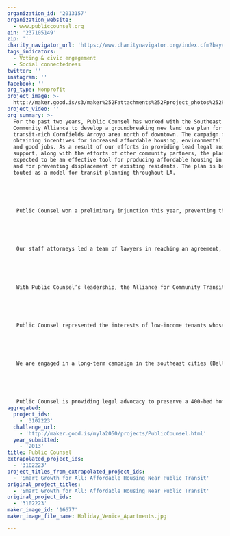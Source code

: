 ```yaml
---
organization_id: '2013157'
organization_website:
  - www.publiccounsel.org
ein: '237105149'
zip: ''
charity_navigator_url: 'https://www.charitynavigator.org/index.cfm?bay=search.profile&ein=237105149'
tags_indicators:
  - Voting & civic engagement
  - Social connectedness
twitter: ''
instagram: ''
facebook: ''
org_type: Nonprofit
project_image: >-
  http://maker.good.is/s3/maker%252Fattachments%252Fproject_photos%252Fimages%252F16677%252Fdisplay%252FHoliday_Venice_Apartments.jpg=c570x385
project_video: ''
org_summary: >-
  For the past two years, Public Counsel has worked with the Southeast Asian
  Community Alliance to develop a groundbreaking new land use plan for the
  transit-rich Cornfields Arroyo area north of downtown. The campaign focused on
  obtaining incentives for increased affordable housing, environmental justice,
  and good jobs. As a result of our efforts in providing lead legal and policy
  support, along with the efforts of other community partners, the plan is
  expected to be an effective tool for producing affordable housing in the area
  and for preventing displacement of existing residents. The plan is being
  touted as a model for transit planning throughout LA.
   
   
   
   
   
   Public Counsel won a preliminary injunction this year, preventing the State from taking $38 million in affordable housing funds from the LA County Housing Authority. Acting on behalf of the Southern California Association of Nonprofit Housing, we protected these funds that are designated for affordable housing for low-income seniors, people who are homeless, families, and transition-age youth within 15 miles of the City of Industry, which includes many areas around transit.
   
   
   
   
   
   Our staff attorneys led a team of lawyers in reaching an agreement, in 2011, with the developer of the Lorenzo project in South LA, in which the developer agreed to concessions worth $9.5 million. The Lorenzo project is the largest of its kind along the city’s planned Expo Line extension. The agreement delivered a wide range of community benefits, including 7,500 square feet, rent free, dedicated to community-based health care services, and 5% of the units built to be made affordable to people who earn less than 50% of the area median income.
   
   
   
   
   
   With Public Counsel’s leadership, the Alliance for Community Transit-Los Angeles engaged in a strategic planning process; finalized its vision, mission, and principles; solidified its membership base of 20 diverse organizations; strengthened its infrastructure; and developed the key parameters of a citywide equitable TOD campaign.
   
   
   
   
   
   Public Counsel represented the interests of low-income tenants whose affordable housing was at risk of being lost in Los Angeles’ rapidly gentrifying coastal zone, which already had a limited supply of affordable housing. In 2011, we reached a historic settlement with HUD and the owners of the Holiday Venice apartment complex that provides for 20 years of affordability provisions and protects current tenants from being displaced. 
   
   
   
   
   
   We are engaged in a long-term campaign in the southeast cities (Bell, Bell Gardens, Cudahy, Huntington Park, Maywood, and South Gate) to increase families’ access to child care and green space through changes to those cities’ general plans and zoning codes.
   
   
   
   
   
   Public Counsel is providing legal advocacy to preserve a 400-bed homeless shelter that is at risk of being shut down or forced to relocate by the 710 freeway expansion.
aggregated:
  project_ids:
    - '3102223'
  challenge_url:
    - 'http://maker.good.is/myla2050/projects/PublicCounsel.html'
  year_submitted:
    - '2013'
title: Public Counsel
extrapolated_project_ids:
  - '3102223'
project_titles_from_extrapolated_project_ids:
  - 'Smart Growth for All: Affordable Housing Near Public Transit'
original_project_titles:
  - 'Smart Growth for All: Affordable Housing Near Public Transit'
original_project_ids:
  - '3102223'
maker_image_id: '16677'
maker_image_file_name: Holiday_Venice_Apartments.jpg

---
```

